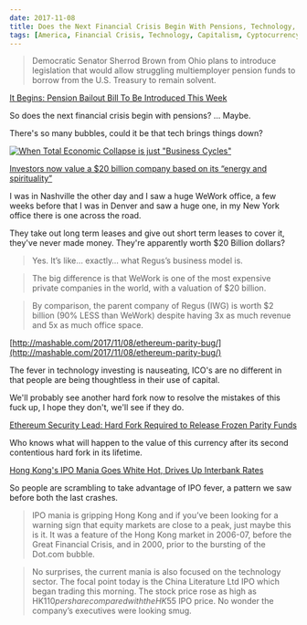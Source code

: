 ```yaml
---
date: 2017-11-08
title: Does the Next Financial Crisis Begin With Pensions, Technology, or Something Else?
tags: [America, Financial Crisis, Technology, Capitalism, Cyptocurrency, IPO, ICO, Etherium, Zero Hedge, Sovereign Man]
---
```


> Democratic Senator Sherrod Brown from Ohio plans to introduce legislation that would allow struggling multiemployer pension funds to borrow from the U.S. Treasury to remain solvent.

[It Begins: Pension Bailout Bill To Be Introduced This Week](http://www.zerohedge.com/news/2017-11-08/it-begins-democratic-senator-introduce-bill-taxpayer-funded-pension-bailouts)

So does the next financial crisis begin with pensions? ... Maybe.

There's so many bubbles, could it be that tech brings things down?

[![When Total Economic Collapse is just "Business Cycles"](/images/2017/11/collapse-business-cycles.jpg)](https://www.reddit.com/r/FULLCOMMUNISM/comments/7c49s5/stock_markets_irl/)

[Investors now value a $20 billion company based on its “energy and spirituality”](http://www.zerohedge.com/news/2017-11-08/investors-now-value-20-billion-company-based-its-energy-spirituality)

I was in Nashville the other day and I saw a huge WeWork office, a few weeks before that I was in Denver and saw a huge one, in my New York office there is one across the road.

They take out long term leases and give out short term leases to cover it, they've never made money. They're apparently worth $20 Billion dollars?

> Yes. It’s like… exactly… what Regus’s business model is.

> The big difference is that WeWork is one of the most expensive private companies in the world, with a valuation of $20 billion.

> By comparison, the parent company of Regus (IWG) is worth $2 billion (90% LESS than WeWork) despite having 3x as much revenue and 5x as much office space.

[http://mashable.com/2017/11/08/ethereum-parity-bug/](http://mashable.com/2017/11/08/ethereum-parity-bug/)

The fever in technology investing is nauseating, ICO's are no different in that people are being thoughtless in their use of capital.

We'll probably see another hard fork now to resolve the mistakes of this fuck up, I hope they don't, we'll see if they do.

[Ethereum Security Lead: Hard Fork Required to Release Frozen Parity Funds](https://www.coindesk.com/ethereum-security-lead-hard-fork-required-to-release-frozen-parity-funds/)

Who knows what will happen to the value of this currency after its second contentious hard fork in its lifetime.

[Hong Kong's IPO Mania Goes White Hot, Drives Up Interbank Rates](http://www.zerohedge.com/news/2017-11-08/hong-kongs-ipo-mania-goes-white-hot-drives-interbank-rates)

So people are scrambling to take advantage of IPO fever, a pattern we saw before both the last crashes.

> IPO mania is gripping Hong Kong and if you’ve been looking for a warning sign that equity markets are close to a peak, just maybe this is it. It was a feature of the Hong Kong market in 2006-07, before the Great Financial Crisis, and in 2000, prior to the bursting of the Dot.com bubble.

> No surprises, the current mania is also focused on the technology sector. The focal point today is the China Literature Ltd IPO which began trading this morning. The stock price rose as high as HK$110 per share compared with the HK$55 IPO price. No wonder the company’s executives were looking smug.
